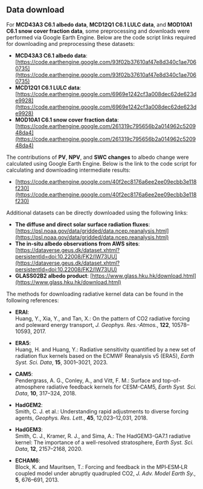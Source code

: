 ## Data download

For **MCD43A3 C6.1 albedo data**, **MCD12Q1 C6.1 LULC data**, and **MOD10A1 C6.1 snow cover fraction data**, some preprocessing and downloads were performed via Google Earth Engine. Below are the code script links required for downloading and preprocessing these datasets:

- **MCD43A3 C6.1 albedo data**: [https://code.earthengine.google.com/93f02b37610af47e8d340c1ae7060735](https://code.earthengine.google.com/93f02b37610af47e8d340c1ae7060735)  
- **MCD12Q1 C6.1 LULC data**: [https://code.earthengine.google.com/6969e1242cf3a008dec62de623de9928](https://code.earthengine.google.com/6969e1242cf3a008dec62de623de9928)  
- **MOD10A1 C6.1 snow cover fraction data**: [https://code.earthengine.google.com/261319c795656b2a014962c520948da4](https://code.earthengine.google.com/261319c795656b2a014962c520948da4)  


The contributions of **PV**, **NPV**, and **SWC changes** to albedo change were calculated using Google Earth Engine. Below is the link to the code script for calculating and downloading intermediate results:  
- [https://code.earthengine.google.com/40f2ec8176a6ee2ee09ecbb3e118f230](https://code.earthengine.google.com/40f2ec8176a6ee2ee09ecbb3e118f230)  

Additional datasets can be directly downloaded using the following links:  
- **The diffuse and direct solar surface radiation fluxes**: [https://psl.noaa.gov/data/gridded/data.ncep.reanalysis.html](https://psl.noaa.gov/data/gridded/data.ncep.reanalysis.html)  
- **The in-situ albedo observations from AWS sites**: [https://dataverse.geus.dk/dataset.xhtml?persistentId=doi:10.22008/FK2/IW73UU](https://dataverse.geus.dk/dataset.xhtml?persistentId=doi:10.22008/FK2/IW73UU)  
- **GLASS02B2 albedo product**: [https://www.glass.hku.hk/download.html](https://www.glass.hku.hk/download.html)  

The methods for downloading radiative kernel data can be found in the following references:  

- **ERAI**:  
  Huang, Y., Xia, Y., and Tan, X.: On the pattern of CO2 radiative forcing and poleward energy transport, *J. Geophys. Res.-Atmos.*, **122**, 10578–10593, 2017.  

- **ERA5**:  
  Huang, H. and Huang, Y.: Radiative sensitivity quantified by a new set of radiation flux kernels based on the ECMWF Reanalysis v5 (ERA5), *Earth Syst. Sci. Data*, **15**, 3001–3021, 2023.  

- **CAM5**:  
  Pendergrass, A. G., Conley, A., and Vitt, F. M.: Surface and top-of-atmosphere radiative feedback kernels for CESM-CAM5, *Earth Syst. Sci. Data*, **10**, 317–324, 2018.  

- **HadGEM2**:  
  Smith, C. J. et al.: Understanding rapid adjustments to diverse forcing agents, *Geophys. Res. Lett.*, **45**, 12,023–12,031, 2018.  

- **HadGEM3**:  
  Smith, C. J., Kramer, R. J., and Sima, A.: The HadGEM3-GA7.1 radiative kernel: The importance of a well-resolved stratosphere, *Earth Syst. Sci. Data*, **12**, 2157–2168, 2020.  

- **ECHAM6**:  
  Block, K. and Mauritsen, T.: Forcing and feedback in the MPI‐ESM‐LR coupled model under abruptly quadrupled CO2, *J. Adv. Model Earth Sy.*, **5**, 676–691, 2013.  
```

